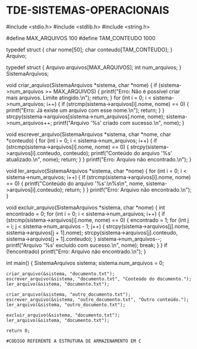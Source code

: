 # TDE-SISTEMAS-OPERACIONAIS
#include <stdio.h>
#include <stdlib.h>
#include <string.h>

#define MAX_ARQUIVOS 100
#define TAM_CONTEUDO 1000

typedef struct {
    char nome[50];
    char conteudo[TAM_CONTEUDO];
} Arquivo;

typedef struct {
    Arquivo arquivos[MAX_ARQUIVOS];
    int num_arquivos;
} SistemaArquivos;

void criar_arquivo(SistemaArquivos *sistema, char *nome) {
    if (sistema->num_arquivos >= MAX_ARQUIVOS) {
        printf("Erro: Não é possível criar mais arquivos. Limite atingido.\n");
        return;
    }
    for (int i = 0; i < sistema->num_arquivos; i++) {
        if (strcmp(sistema->arquivos[i].nome, nome) == 0) {
            printf("Erro: Já existe um arquivo com esse nome.\n");
            return;
        }
    }
    strcpy(sistema->arquivos[sistema->num_arquivos].nome, nome);
    sistema->num_arquivos++;
    printf("Arquivo '%s' criado com sucesso.\n", nome);
}

void escrever_arquivo(SistemaArquivos *sistema, char *nome, char *conteudo) {
    for (int i = 0; i < sistema->num_arquivos; i++) {
        if (strcmp(sistema->arquivos[i].nome, nome) == 0) {
            strcpy(sistema->arquivos[i].conteudo, conteudo);
            printf("Conteúdo do arquivo '%s' atualizado.\n", nome);
            return;
        }
    }
    printf("Erro: Arquivo não encontrado.\n");
}

void ler_arquivo(SistemaArquivos *sistema, char *nome) {
    for (int i = 0; i < sistema->num_arquivos; i++) {
        if (strcmp(sistema->arquivos[i].nome, nome) == 0) {
            printf("Conteúdo do arquivo '%s':\n%s\n", nome, sistema->arquivos[i].conteudo);
            return;
        }
    }
    printf("Erro: Arquivo não encontrado.\n");
}

void excluir_arquivo(SistemaArquivos *sistema, char *nome) {
    int encontrado = 0;
    for (int i = 0; i < sistema->num_arquivos; i++) {
        if (strcmp(sistema->arquivos[i].nome, nome) == 0) {
            encontrado = 1;
            for (int j = i; j < sistema->num_arquivos - 1; j++) {
                strcpy(sistema->arquivos[j].nome, sistema->arquivos[j + 1].nome);
                strcpy(sistema->arquivos[j].conteudo, sistema->arquivos[j + 1].conteudo);
            }
            sistema->num_arquivos--;
            printf("Arquivo '%s' excluído com sucesso.\n", nome);
            break;
        }
    }
    if (!encontrado)
        printf("Erro: Arquivo não encontrado.\n");
}

int main() {
    SistemaArquivos sistema;
    sistema.num_arquivos = 0;

    criar_arquivo(&sistema, "documento.txt");
    escrever_arquivo(&sistema, "documento.txt", "Conteúdo do documento.");
    ler_arquivo(&sistema, "documento.txt");

    criar_arquivo(&sistema, "outro_documento.txt");
    escrever_arquivo(&sistema, "outro_documento.txt", "Outro conteúdo.");
    ler_arquivo(&sistema, "outro_documento.txt");

    excluir_arquivo(&sistema, "documento.txt");
    ler_arquivo(&sistema, "documento.txt");

    return 0;

    #CODIGO REFERENTE A ESTRUTURA DE ARMAZENAMENTO EM C

